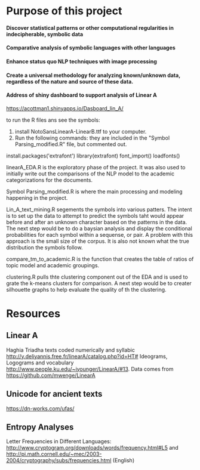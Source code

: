 # Purpose of this project
#### Discover statistical patterns or other computational regularities in indecipherable, symbolic data
#### Comparative analysis of symbolic languages with other languages
#### Enhance status quo NLP techniques with image processing
#### Create a universal methodology for analyzing known/unknown data, regardless of the nature and source of these data. 
#### Address of shiny dashboard to support analysis of Linear A

https://acottman1.shinyapps.io/Dasboard_lin_A/


to run the R files ans see the symbols:
1) install NotoSansLinearA-LinearB.ttf to your computer.  
2)  Run the following commands: they are included in the "Symbol Parsing_modified.R" file, but commented out. 

install.packages('extrafont')
library(extrafont)
font_import()
loadfonts()

linearA_EDA.R is the exploratory phase of the project.  It was also used to initially write out the comparisons of the NLP model to the academic categorizations for the documents. 

Symbol Parsing_modified.R is where the main processing and modeling happening in the project.  

Lin_A_text_mining.R segements the symbols into various patters.  The intent is to set up the data to attempt to predict the symbols taht would appear before and after an unknown character based on the patterns in the data.  The next step would be to do a baysian analysis and display the conditional probabilities for each symbol within a sequense, or pair.   A problem with this approach is the small size of the corpus.  It is also not known what the true distribution the symbols follow. 

compare_tm_to_academic.R is the function that creates the table of ratios of topic model and academic groupings.  

clustering.R pulls thte clustering component out of the EDA and is used to grate the k-means clusters for comparison. A next step would be to creater silhouette graphs to help evaluate the quality of th the clustering.

# Resources

## Linear A
Haghia Triadha texts coded numerically and syllabic http://y.deliyannis.free.fr/linearA/catalog.php?id=HT#
Ideograms, Logograms and vocabulary http://www.people.ku.edu/~jyounger/LinearA/#13. Data comes from https://github.com/mwenge/LinearA

## Unicode for ancient texts
https://dn-works.com/ufas/

## Entropy Analyses

Letter Frequencies in Different Languages: http://www.cryptogram.org/downloads/words/frequency.html#L5 and http://pi.math.cornell.edu/~mec/2003-2004/cryptography/subs/frequencies.html (English)

